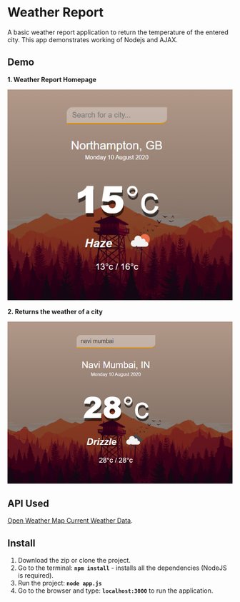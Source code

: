 # Weather Report

A basic weather report application to return the temperature of the entered city. This app demonstrates working of Nodejs and AJAX.


## Demo

**1. Weather Report Homepage**

![Homepage](/assets/homepage.png)

**2. Returns the weather of a city**

![Homepage](/assets/city.png)

## API Used

[Open Weather Map Current Weather Data](https://openweathermap.org/current).

## Install

1. Download the zip or clone the project.
2. Go to the terminal:
**```npm install```** - installs all the dependencies (NodeJS is required).
3. Run the project:
**```node app.js```**    
4. Go to the browser and type: **```localhost:3000```** to run the application.
